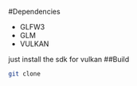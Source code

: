 #Dependencies
- GLFW3
- GLM
- VULKAN

just install the sdk for vulkan
##Build

```bash
git clone

```